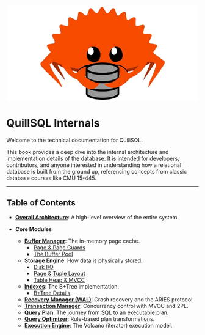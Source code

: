 <div align="center">
  <img src="assets/rust-db.png" alt="QuillSQL Logo" width="500"/>
</div>

# QuillSQL Internals

Welcome to the technical documentation for QuillSQL.

This book provides a deep dive into the internal architecture and implementation details of the database. It is intended for developers, contributors, and anyone interested in understanding how a relational database is built from the ground up, referencing concepts from classic database courses like CMU 15-445.

---

## Table of Contents

*   [**Overall Architecture**](./architecture.md): A high-level overview of the entire system.

*   **Core Modules**
    *   [**Buffer Manager**](./modules/buffer.md): The in-memory page cache.
        *   [Page & Page Guards](./buffer/page.md)
        *   [The Buffer Pool](./buffer/buffer_pool.md)
    *   [**Storage Engine**](./modules/storage.md): How data is physically stored.
        *   [Disk I/O](./storage/disk_io.md)
        *   [Page & Tuple Layout](./storage/page_layouts.md)
        *   [Table Heap & MVCC](./storage/table_heap.md)
    *   [**Indexes**](./modules/index.md): The B+Tree implementation.
        *   [B+Tree Details](./index/btree_index.md)
    *   [**Recovery Manager (WAL)**](./modules/recovery.md): Crash recovery and the ARIES protocol.
    *   [**Transaction Manager**](./modules/transaction.md): Concurrency control with MVCC and 2PL.
    *   [**Query Plan**](./modules/plan.md): The journey from SQL to an executable plan.
    *   [**Query Optimizer**](./modules/optimizer.md): Rule-based plan transformations.
    *   [**Execution Engine**](./modules/execution.md): The Volcano (iterator) execution model.
